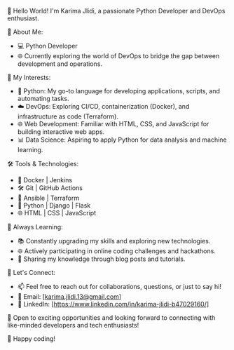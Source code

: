 👋 Hello World! I'm Karima Jlidi, a passionate Python Developer and DevOps enthusiast.

🚀 About Me:
- 💻 Python Developer 
- 🌐 Currently exploring the world of DevOps to bridge the gap between development and operations.


💼 My Interests:
- 🐍 Python: My go-to language for developing applications, scripts, and automating tasks.
- ☁️ DevOps: Exploring CI/CD, containerization (Docker), and infrastructure as code (Terraform).
- 🌐 Web Development: Familiar with HTML, CSS, and JavaScript for building interactive web apps.
- 📊 Data Science: Aspiring to apply Python for data analysis and machine learning.

🛠️ Tools & Technologies:
- 🐳 Docker | Jenkins
- 🛠️ Git | GitHub Actions
- 🧰 Ansible | Terraform
- 🐍 Python | Django | Flask
- 🌐 HTML | CSS | JavaScript

🌱 Always Learning:
- 📚 Constantly upgrading my skills and exploring new technologies.
- 🌐 Actively participating in online coding challenges and hackathons.
- 📝 Sharing my knowledge through blog posts and tutorials.

🤝 Let's Connect:
- 📫 Feel free to reach out for collaborations, questions, or just to say hi!
- 📧 Email: [karima.jlidi.13@gmail.com]
- 💬 LinkedIn: [https://www.linkedin.com/in/karima-jlidi-b47029160/]

🌟 Open to exciting opportunities and looking forward to connecting with like-minded developers and tech enthusiasts!

🚀 Happy coding!
